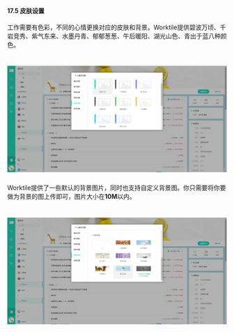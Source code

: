 #### 17.5 皮肤设置

工作需要有色彩，不同的心情更换对应的皮肤和背景。Worktile提供碧波万顷、千岩竞秀、紫气东来、水墨丹青、郁郁葱葱、午后暖阳、湖光山色、青出于蓝八种颜色。

# ![](/assets/17.5皮肤设置.png)

Worktile提供了一些默认的背景图片，同时也支持自定义背景图。你只需要将你要做为背景的图上传即可，图片大小在**10M**以内。

# ![](/assets/17.5背景设置.png)